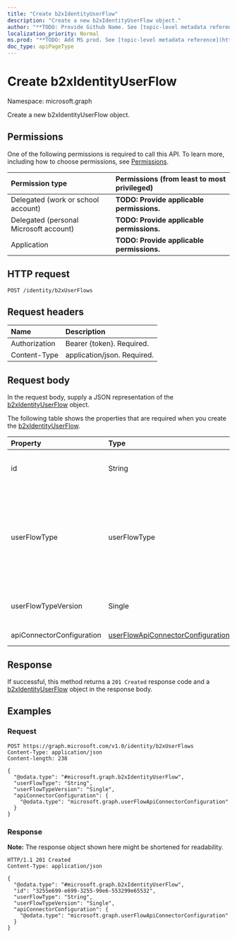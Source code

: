 ```yaml
---
title: "Create b2xIdentityUserFlow"
description: "Create a new b2xIdentityUserFlow object."
author: "**TODO: Provide Github Name. See [topic-level metadata reference](https://msgo.azurewebsites.net/add/document/guidelines/metadata.html#topic-level-metadata)**"
localization_priority: Normal
ms.prod: "**TODO: Add MS prod. See [topic-level metadata reference](https://msgo.azurewebsites.net/add/document/guidelines/metadata.html#topic-level-metadata)**"
doc_type: apiPageType
---
```


# Create b2xIdentityUserFlow
Namespace: microsoft.graph



Create a new b2xIdentityUserFlow object.

## Permissions
One of the following permissions is required to call this API. To learn more, including how to choose permissions, see [Permissions](/graph/permissions-reference).

|Permission type|Permissions (from least to most privileged)|
|:---|:---|
|Delegated (work or school account)|**TODO: Provide applicable permissions.**|
|Delegated (personal Microsoft account)|**TODO: Provide applicable permissions.**|
|Application|**TODO: Provide applicable permissions.**|

## HTTP request

<!-- {
  "blockType": "ignored"
}
-->
``` http
POST /identity/b2xUserFlows
```

## Request headers
|Name|Description|
|:---|:---|
|Authorization|Bearer {token}. Required.|
|Content-Type|application/json. Required.|

## Request body
In the request body, supply a JSON representation of the [b2xIdentityUserFlow](../resources/b2xidentityuserflow.md) object.

The following table shows the properties that are required when you create the [b2xIdentityUserFlow](../resources/b2xidentityuserflow.md).

|Property|Type|Description|
|:---|:---|:---|
|id|String|**TODO: Add Description** Inherited from [entity](../resources/entity.md)|
|userFlowType|userFlowType|**TODO: Add Description** Inherited from [identityUserFlow](../resources/identityuserflow.md). Possible values are: `signUp`, `signIn`, `signUpOrSignIn`, `passwordReset`, `profileUpdate`, `resourceOwner`, `unknownFutureValue`.|
|userFlowTypeVersion|Single|**TODO: Add Description** Inherited from [identityUserFlow](../resources/identityuserflow.md)|
|apiConnectorConfiguration|[userFlowApiConnectorConfiguration](../resources/userflowapiconnectorconfiguration.md)|**TODO: Add Description**|



## Response

If successful, this method returns a `201 Created` response code and a [b2xIdentityUserFlow](../resources/b2xidentityuserflow.md) object in the response body.

## Examples

### Request
<!-- {
  "blockType": "request",
  "name": "create_b2xidentityuserflow_from_"
}
-->
``` http
POST https://graph.microsoft.com/v1.0/identity/b2xUserFlows
Content-Type: application/json
Content-length: 238

{
  "@odata.type": "#microsoft.graph.b2xIdentityUserFlow",
  "userFlowType": "String",
  "userFlowTypeVersion": "Single",
  "apiConnectorConfiguration": {
    "@odata.type": "microsoft.graph.userFlowApiConnectorConfiguration"
  }
}
```


### Response
**Note:** The response object shown here might be shortened for readability.
<!-- {
  "blockType": "response",
  "truncated": true,
  "@odata.type": "microsoft.graph.b2xIdentityUserFlow"
}
-->
``` http
HTTP/1.1 201 Created
Content-Type: application/json

{
  "@odata.type": "#microsoft.graph.b2xIdentityUserFlow",
  "id": "3255e699-e699-3255-99e6-553299e65532",
  "userFlowType": "String",
  "userFlowTypeVersion": "Single",
  "apiConnectorConfiguration": {
    "@odata.type": "microsoft.graph.userFlowApiConnectorConfiguration"
  }
}
```

